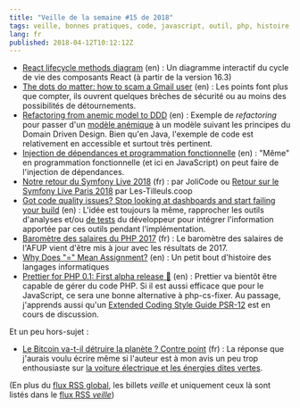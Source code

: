 ```yaml
---
title: "Veille de la semaine #15 de 2018"
tags: veille, bonnes pratiques, code, javascript, outil, php, histoire, informatique, métier, symfony, dependency injection, node.js, domain driven design, java, sécurité, react
lang: fr
published: 2018-04-12T10:12:12Z
---
```

* [React lifecycle methods diagram](http://projects.wojtekmaj.pl/react-lifecycle-methods-diagram/) (en)&nbsp;: Un diagramme interactif du cycle de vie des composants React (à partir de la version 16.3)
* [The dots do matter: how to scam a Gmail user](https://jameshfisher.com/2018/04/07/the-dots-do-matter-how-to-scam-a-gmail-user.html) (en)&nbsp;: Les points font plus que compter, ils ouvrent quelques brèches de sécurité ou au moins des possibilités de détournements.
* [Refactoring from anemic model to DDD](https://blog.pragmatists.com/refactoring-from-anemic-model-to-ddd-880d3dd3d45f) (en)&nbsp;: Exemple de *refactoring* pour passer d'un [modèle anémique](https://martinfowler.com/bliki/AnemicDomainModel.html) à un modèle suivant les principes du Domain Driven Design. Bien qu'en Java, l'exemple de code est relativement en accessible et surtout très pertinent.
* [Injection de dépendances et programmation fonctionnelle](https://blog.octo.com/injection-de-dependances-et-programmation-fonctionnelle/) (en)&nbsp;: &quot;Même&quot; en programmation fonctionnelle (et ici en JavaScript) on peut faire de l'injection de dépendances. 
* [Notre retour du Symfony Live 2018](https://jolicode.com/blog/notre-retour-du-symfony-live-2018) (fr)&nbsp;: par JoliCode ou [Retour sur le Symfony Live Paris 2018](https://les-tilleuls.coop/fr/blog/article/retour-sur-le-symfony-live-paris-2018) par Les-Tilleuls.coop
* [Got code quality issues? Stop looking at dashboards and start failing your build](https://medium.com/@interpfister/got-code-quality-issues-stop-looking-at-dashboards-and-start-failing-your-build-f75611724169) (en)&nbsp;: L'idée est toujours la même, rapprocher les outils d'analyses et/ou [de tests](/post/bon-test-unitaire-integration-fonctionnel/) du développeur pour intégrer l'information apportée par ces outils pendant l'implémentation.
* [Baromètre des salaires du PHP 2017](https://barometre.afup.org/report/2017/) (fr)&nbsp;: Le baromètre des salaires de l'AFUP vient d'être mis à jour avec les résultats de 2017.
* [Why Does "=" Mean Assignment?](https://www.hillelwayne.com/post/equals-as-assignment/) (en)&nbsp;: Un petit bout d'histoire des langages informatiques
* [Prettier for PHP 0.1: First alpha release 🎉](https://prettier.io/blog/2018/04/09/plugin-php-0.1.html) (en)&nbsp;: Prettier va bientôt être capable de gérer du code PHP. Si il est aussi efficace que pour le JavaScript, ce sera une bonne alternative à php-cs-fixer. Au passage, j'apprends aussi qu'un [Extended Coding Style Guide PSR-12](https://github.com/php-fig/fig-standards/blob/master/proposed/extended-coding-style-guide.md) est en cours de discussion.

Et un peu hors-sujet&nbsp;:

* [Le Bitcoin va-t-il détruire la planète ? Contre point](https://linuxfr.org/users/tranchex/journaux/le-bitcoin-va-t-il-detruire-la-planete-contre-point) (fr)&nbsp;: La réponse que j'aurais voulu écrire même si l'auteur est à mon avis un peu trop enthousiaste sur [la voiture électrique et les énergies dites vertes](/post/livre-l-age-des-low-tech/).

(En plus du [flux RSS global](/rss.xml), les billets *veille*
et uniquement ceux là sont listés dans le [flux RSS *veille*](/rss/veille.xml))
